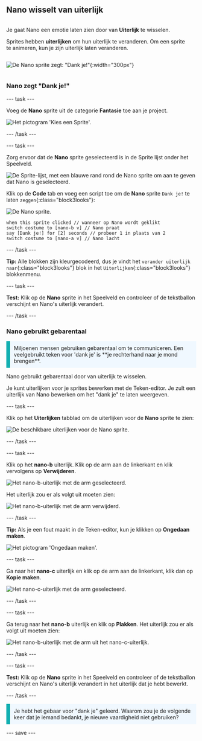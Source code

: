 ## Nano wisselt van uiterlijk

<div style="display: flex; flex-wrap: wrap">
<div style="flex-basis: 200px; flex-grow: 1; margin-right: 15px;">

Je gaat Nano een emotie laten zien door van **Uiterlijk** te wisselen.

Sprites hebben **uiterlijken** om hun uiterlijk te veranderen. Om een sprite te animeren, kun je zijn uiterlijk laten veranderen.

</div>
<div>

![De Nano sprite zegt: "Dank je!"](images/nano-step-2.png){:width="300px"}

</div>
</div>

### Nano zegt "Dank je!"

--- task ---

Voeg de **Nano** sprite uit de categorie **Fantasie** toe aan je project.

![Het pictogram 'Kies een Sprite'.](images/choose-sprite-menu.png)

--- /task ---

--- task ---

Zorg ervoor dat de **Nano** sprite geselecteerd is in de Sprite lijst onder het Speelveld.

![De Sprite-lijst, met een blauwe rand rond de Nano sprite om aan te geven dat Nano is geselecteerd.](images/nano-selected.png)


Klik op de **Code** tab en voeg een script toe om de **Nano** sprite `Dank je!` te laten `zeggen`{:class="block3looks"}:

![De Nano sprite.](images/nano-sprite.png)

```blocks3
when this sprite clicked // wanneer op Nano wordt geklikt
switch costume to [nano-b v] // Nano praat
say [Dank je!] for [2] seconds // probeer 1 in plaats van 2 
switch costume to [nano-a v] // Nano lacht
```
--- /task ---

**Tip:** Alle blokken zijn kleurgecodeerd, dus je vindt het `verander uiterlijk naar`{:class="block3looks"} blok in het `Uiterlijken`{:class="block3looks"} blokkenmenu.

--- task ---

**Test:** Klik op de **Nano** sprite in het Speelveld en controleer of de tekstballon verschijnt en Nano's uiterlijk verandert.

--- /task ---

### Nano gebruikt gebarentaal

<p style="border-left: solid; border-width:10px; border-color: #0faeb0; background-color: aliceblue; padding: 10px;">Miljoenen mensen gebruiken gebarentaal om te communiceren. Een veelgebruikt teken voor 'dank je' is **je rechterhand naar je mond brengen**. 
</p>

Nano gebruikt gebarentaal door van uiterlijk te wisselen.

Je kunt uiterlijken voor je sprites bewerken met de Teken-editor. Je zult een uiterlijk van Nano bewerken om het "dank je" te laten weergeven.

--- task ---

Klik op het **Uiterlijken** tabblad om de uiterlijken voor de **Nano** sprite te zien:

![De beschikbare uiterlijken voor de Nano sprite.](images/nano-costumes.png)

--- /task ---

--- task ---

Klik op het **nano-b** uiterlijk. Klik op de arm aan de linkerkant en klik vervolgens op **Verwijderen**.

![Het nano-b-uiterlijk met de arm geselecteerd.](images/nano-arm-selected.png)

Het uiterlijk zou er als volgt uit moeten zien:

![Het nano-b-uiterlijk met de arm verwijderd.](images/nano-arm-deleted.png)

--- /task ---

**Tip:** Als je een fout maakt in de Teken-editor, kun je klikken op **Ongedaan maken**.

![Het pictogram 'Ongedaan maken'.](images/nano-undo.png)

--- task ---

Ga naar het **nano-c** uiterlijk en klik op de arm aan de linkerkant, klik dan op **Kopie maken**.

![Het nano-c-uiterlijk met de arm geselecteerd.](images/nano-c-arm-selected.png)

--- /task ---

--- task ---

Ga terug naar het **nano-b** uiterlijk en klik op **Plakken**. Het uiterlijk zou er als volgt uit moeten zien:

![Het nano-b-uiterlijk met de arm uit het nano-c-uiterlijk.](images/nano-b-new-arm.png)

--- /task ---

--- task ---

**Test:** Klik op de **Nano** sprite in het Speelveld en controleer of de tekstballon verschijnt en Nano's uiterlijk verandert in het uiterlijk dat je hebt bewerkt.

--- /task ---

<p style="border-left: solid; border-width:10px; border-color: #0faeb0; background-color: aliceblue; padding: 10px;">Je hebt het gebaar voor "dank je" geleerd. Waarom zou je de volgende keer dat je iemand bedankt, je nieuwe vaardigheid niet gebruiken?
</p>

--- save ---
